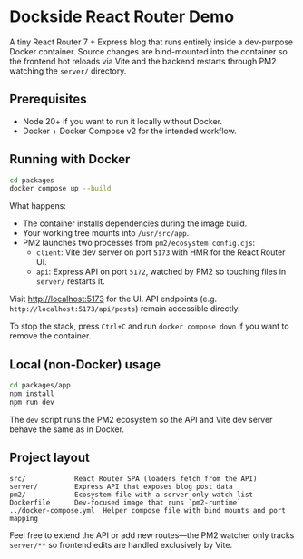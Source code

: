 # Dockside React Router Demo

A tiny React Router 7 + Express blog that runs entirely inside a dev-purpose Docker container.
Source changes are bind-mounted into the container so the frontend hot reloads via Vite and the
backend restarts through PM2 watching the `server/` directory.

## Prerequisites

- Node 20+ if you want to run it locally without Docker.
- Docker + Docker Compose v2 for the intended workflow.

## Running with Docker

```bash
cd packages
docker compose up --build
```

What happens:

- The container installs dependencies during the image build.
- Your working tree mounts into `/usr/src/app`.
- PM2 launches two processes from `pm2/ecosystem.config.cjs`:
  - `client`: Vite dev server on port `5173` with HMR for the React Router UI.
  - `api`: Express API on port `5172`, watched by PM2 so touching files in `server/` restarts it.

Visit [http://localhost:5173](http://localhost:5173) for the UI. API endpoints (e.g.
`http://localhost:5173/api/posts`) remain accessible directly.

To stop the stack, press `Ctrl+C` and run `docker compose down` if you want to remove the container.

## Local (non-Docker) usage

```bash
cd packages/app
npm install
npm run dev
```

The `dev` script runs the PM2 ecosystem so the API and Vite dev server behave the same as in Docker.

## Project layout

```
src/            React Router SPA (loaders fetch from the API)
server/         Express API that exposes blog post data
pm2/            Ecosystem file with a server-only watch list
Dockerfile      Dev-focused image that runs `pm2-runtime`
../docker-compose.yml  Helper compose file with bind mounts and port mapping
```

Feel free to extend the API or add new routes—the PM2 watcher only tracks `server/**` so frontend
edits are handled exclusively by Vite.
